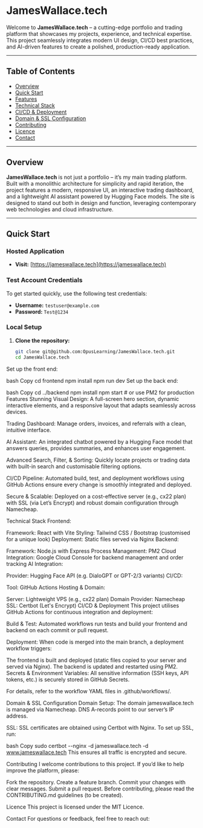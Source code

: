 # JamesWallace.tech

Welcome to **JamesWallace.tech** – a cutting-edge portfolio and trading platform that showcases my projects, experience, and technical expertise. This project seamlessly integrates modern UI design, CI/CD best practices, and AI-driven features to create a polished, production-ready application.

---

## Table of Contents

- [Overview](#overview)
- [Quick Start](#quick-start)
- [Features](#features)
- [Technical Stack](#technical-stack)
- [CI/CD & Deployment](#cicd--deployment)
- [Domain & SSL Configuration](#domain--ssl-configuration)
- [Contributing](#contributing)
- [Licence](#licence)
- [Contact](#contact)

---

## Overview

**JamesWallace.tech** is not just a portfolio – it’s my main trading platform. Built with a monolithic architecture for simplicity and rapid iteration, the project features a modern, responsive UI, an interactive trading dashboard, and a lightweight AI assistant powered by Hugging Face models. The site is designed to stand out both in design and function, leveraging contemporary web technologies and cloud infrastructure.

---

## Quick Start

### Hosted Application

- **Visit:** [https://jameswallace.tech](https://jameswallace.tech)

### Test Account Credentials

To get started quickly, use the following test credentials:
- **Username:** `testuser@example.com`
- **Password:** `Test@1234`

### Local Setup

1. **Clone the repository:**

   ```bash
   git clone git@github.com:OpusLearning/JamesWallace.tech.git
   cd JamesWallace.tech
Set up the front end:

bash
Copy
cd frontend
npm install
npm run dev
Set up the back end:

bash
Copy
cd ../backend
npm install
npm start  # or use PM2 for production
Features
Stunning Visual Design:
A full-screen hero section, dynamic interactive elements, and a responsive layout that adapts seamlessly across devices.

Trading Dashboard:
Manage orders, invoices, and referrals with a clean, intuitive interface.

AI Assistant:
An integrated chatbot powered by a Hugging Face model that answers queries, provides summaries, and enhances user engagement.

Advanced Search, Filter, & Sorting:
Quickly locate projects or trading data with built-in search and customisable filtering options.

CI/CD Pipeline:
Automated build, test, and deployment workflows using GitHub Actions ensure every change is smoothly integrated and deployed.

Secure & Scalable:
Deployed on a cost-effective server (e.g., cx22 plan) with SSL (via Let’s Encrypt) and robust domain configuration through Namecheap.

Technical Stack
Frontend:

Framework: React with Vite
Styling: Tailwind CSS / Bootstrap (customised for a unique look)
Deployment: Static files served via Nginx
Backend:

Framework: Node.js with Express
Process Management: PM2
Cloud Integration: Google Cloud Console for backend management and order tracking
AI Integration:

Provider: Hugging Face API (e.g. DialoGPT or GPT-2/3 variants)
CI/CD:

Tool: GitHub Actions
Hosting & Domain:

Server: Lightweight VPS (e.g., cx22 plan)
Domain Provider: Namecheap
SSL: Certbot (Let's Encrypt)
CI/CD & Deployment
This project utilises GitHub Actions for continuous integration and deployment:

Build & Test:
Automated workflows run tests and build your frontend and backend on each commit or pull request.

Deployment:
When code is merged into the main branch, a deployment workflow triggers:

The frontend is built and deployed (static files copied to your server and served via Nginx).
The backend is updated and restarted using PM2.
Secrets & Environment Variables:
All sensitive information (SSH keys, API tokens, etc.) is securely stored in GitHub Secrets.

For details, refer to the workflow YAML files in .github/workflows/.

Domain & SSL Configuration
Domain Setup:
The domain jameswallace.tech is managed via Namecheap. DNS A-records point to our server’s IP address.

SSL:
SSL certificates are obtained using Certbot with Nginx. To set up SSL, run:

bash
Copy
sudo certbot --nginx -d jameswallace.tech -d www.jameswallace.tech
This ensures all traffic is encrypted and secure.

Contributing
I welcome contributions to this project. If you’d like to help improve the platform, please:

Fork the repository.
Create a feature branch.
Commit your changes with clear messages.
Submit a pull request.
Before contributing, please read the CONTRIBUTING.md guidelines (to be created).

Licence
This project is licensed under the MIT Licence.

Contact
For questions or feedback, feel free to reach out:

